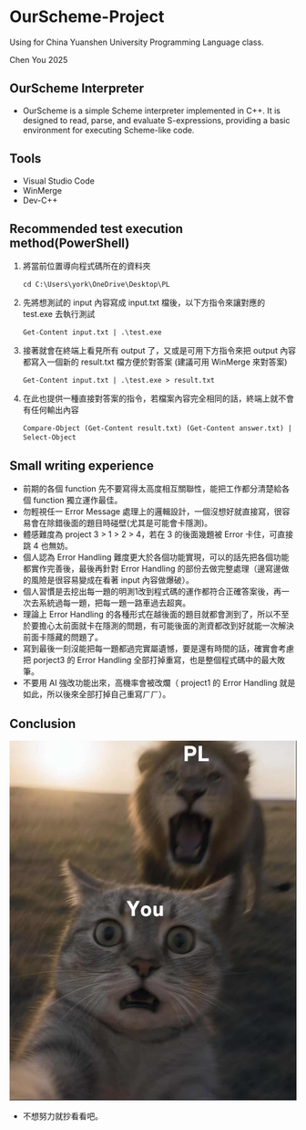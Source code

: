 # OurScheme-Project
Using for China Yuanshen University Programming Language class.

Chen You 2025

## OurScheme Interpreter
- OurScheme is a simple Scheme interpreter implemented in C++. It is designed to read, parse, and evaluate S-expressions, providing a basic environment for executing Scheme-like code.

## Tools
- Visual Studio Code
- WinMerge
- Dev-C++

## Recommended test execution method(PowerShell)
1. 將當前位置導向程式碼所在的資料夾
   ```
   cd C:\Users\york\OneDrive\Desktop\PL
   ```
2. 先將想測試的 input 內容寫成 input.txt 檔後，以下方指令來讓對應的 test.exe 去執行測試
   ```
   Get-Content input.txt | .\test.exe
   ```
3. 接著就會在終端上看見所有 output 了，又或是可用下方指令來把 output 內容都寫入一個新的 result.txt 檔方便於對答案 (建議可用 WinMerge 來對答案)
   ```
   Get-Content input.txt | .\test.exe > result.txt
   ```
4. 在此也提供一種直接對答案的指令，若檔案內容完全相同的話，終端上就不會有任何輸出內容
   ```
   Compare-Object (Get-Content result.txt) (Get-Content answer.txt) | Select-Object
   ```
## Small writing experience
- 前期的各個 function 先不要寫得太高度相互關聯性，能把工作都分清楚給各個 function 獨立運作最佳。
- 勿輕視任一 Error Message 處理上的邏輯設計，一個沒想好就直接寫，很容易會在除錯後面的題目時碰壁(尤其是可能會卡隱測)。
- 體感難度為 project 3 > 1 > 2 > 4，若在 3 的後面幾題被 Error 卡住，可直接跳 4 也無妨。
- 個人認為 Error Handling 難度更大於各個功能實現，可以的話先把各個功能都實作完善後，最後再針對 Error Handling 的部份去做完整處理（邊寫邊做的風險是很容易變成在看著 input 內容做爆破）。
- 個人習慣是去挖出每一題的明測1改到程式碼的運作都符合正確答案後，再一次去系統過每一題，把每一題一路車過去超爽。
- 理論上 Error Handling 的各種形式在越後面的題目就都會測到了，所以不至於要擔心太前面就卡在隱測的問題，有可能後面的測資都改到好就能一次解決前面卡隱藏的問題了。
- 寫到最後一刻沒能把每一題都過完實屬遺憾，要是還有時間的話，確實會考慮把 porject3 的 Error Handling 全部打掉重寫，也是整個程式碼中的最大敗筆。
- 不要用 AI 強改功能出來，高機率會被改爛（ project1 的 Error Handling 就是如此，所以後來全部打掉自己重寫ㄏㄏ）。
## Conclusion
 ![image](./nicepics/cat.jpg)
- 不想努力就抄看看吧。

